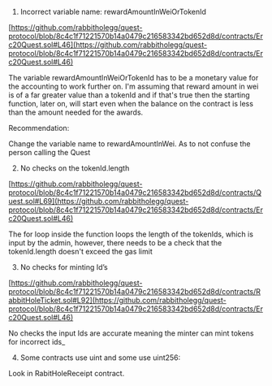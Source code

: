 1. Incorrect variable name: rewardAmountInWeiOrTokenId 

[https://github.com/rabbitholegg/quest-protocol/blob/8c4c1f71221570b14a0479c216583342bd652d8d/contracts/Erc20Quest.sol#L46](https://github.com/rabbitholegg/quest-protocol/blob/8c4c1f71221570b14a0479c216583342bd652d8d/contracts/Erc20Quest.sol#L46)

The variable rewardAmountInWeiOrTokenId has to be a monetary value for the accounting to work further on.
I'm assuming that reward amount in wei is of a far greater value than a tokenId and if that's true then the starting function, later on, will start even when the balance on the contract is less than the amount needed for the awards.

Recommendation:

Change the variable name to rewardAmountInWei. As to not confuse the person calling the Quest

2. No checks on the tokenId.length

[https://github.com/rabbitholegg/quest-protocol/blob/8c4c1f71221570b14a0479c216583342bd652d8d/contracts/Quest.sol#L69](https://github.com/rabbitholegg/quest-protocol/blob/8c4c1f71221570b14a0479c216583342bd652d8d/contracts/Erc20Quest.sol#L46)

The for loop inside the function loops the length of the tokenIds, which is input by the admin, however, there needs to be a check that the tokenId.length doesn't exceed the gas limit

3. No checks for minting Id’s

[https://github.com/rabbitholegg/quest-protocol/blob/8c4c1f71221570b14a0479c216583342bd652d8d/contracts/RabbitHoleTicket.sol#L92](https://github.com/rabbitholegg/quest-protocol/blob/8c4c1f71221570b14a0479c216583342bd652d8d/contracts/Erc20Quest.sol#L46)

No checks the input Ids are accurate meaning the minter can mint tokens for incorrect ids_

4. Some contracts use uint and some use uint256:

Look in RabitHoleReceipt contract.